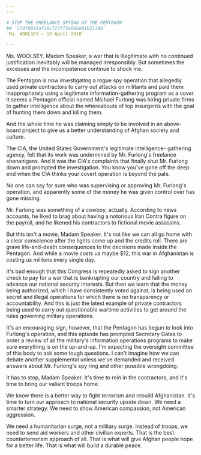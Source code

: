 ```yaml
---
---

# STOP THE FREELANCE SPYING AT THE PENTAGON
## `574f0841af29c723f73a086e81b21386`
`Ms. WOOLSEY — 13 April 2010`

---
```



Ms. WOOLSEY. Madam Speaker, a war that is illegitimate with no 
continued justification inevitably will be managed irresponsibly. But 
sometimes the excesses and the incompetence continue to shock me.

The Pentagon is now investigating a rogue spy operation that 
allegedly used private contractors to carry out attacks on militants 
and paid them inappropriately using a legitimate information-gathering 
program as a cover. It seems a Pentagon official named Michael Furlong 
was hiring private firms to gather intelligence about the whereabouts 
of top insurgents with the goal of hunting them down and killing them.



And the whole time he was claiming simply to be involved in an above-
board project to give us a better understanding of Afghan society and 
culture.

The CIA, the United States Government's legitimate intelligence-
gathering agency, felt that its work was undermined by Mr. Furlong's 
freelance shenanigans. And it was the CIA's complaints that finally 
shut Mr. Furlong down and prompted the investigation. You know you've 
gone off the deep end when the CIA thinks your covert operation is 
beyond the pale.

No one can say for sure who was supervising or approving Mr. 
Furlong's operation, and apparently some of the money he was given 
control over has gone missing.

Mr. Furlong was something of a cowboy, actually. According to news 
accounts, he liked to brag about having a notorious Iran Contra figure 
on the payroll, and he likened his contractors to fictional movie 
assassins.

But this isn't a movie, Madam Speaker. It's not like we can all go 
home with a clear conscience after the lights come up and the credits 
roll. There are grave life-and-death consequences to the decisions made 
inside the Pentagon. And while a movie costs us maybe $12, this war in 
Afghanistan is costing us millions every single day.

It's bad enough that this Congress is repeatedly asked to sign 
another check to pay for a war that is bankrupting our country and 
failing to advance our national security interests. But then we learn 
that the money being authorized, which I have consistently voted 
against, is being used on secret and illegal operations for which there 
is no transparency or accountability. And this is just the latest 
example of private contractors being used to carry out questionable 
wartime activities to get around the rules governing military 
operations.

It's an encouraging sign, however, that the Pentagon has begun to 
look into Furlong's operation, and this episode has prompted Secretary 
Gates to order a review of all the military's information operations 
programs to make sure everything is on the up-and-up. I'm expecting the 
oversight committee of this body to ask some tough questions. I can't 
imagine how we can debate another supplemental unless we've demanded 
and received answers about Mr. Furlong's spy ring and other possible 
wrongdoing.

It has to stop, Madam Speaker. It's time to rein in the contractors, 
and it's time to bring our valiant troops home.

We know there is a better way to fight terrorism and rebuild 
Afghanistan. It's time to turn our approach to national security upside 
down. We need a smarter strategy. We need to show American compassion, 
not American aggression.

We need a humanitarian surge, not a military surge. Instead of 
troops, we need to send aid workers and other civilian experts. That is 
the best counterterrorism approach of all. That is what will give 
Afghan people hope for a better life. That is what will build a durable 
peace.
